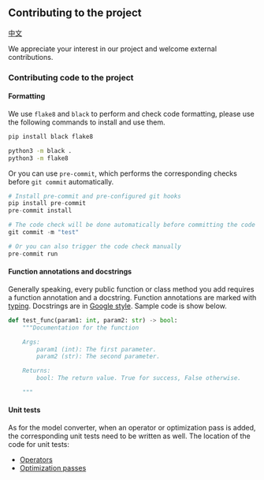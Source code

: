 ## Contributing to the project
[中文](CONTRIBUTING_zh-CN.md)

We appreciate your interest in our project and welcome external contributions.

### Contributing code to the project

#### Formatting

We use `flake8` and `black` to perform and check code formatting, please use the following commands to install and use them.
```bash
pip install black flake8

python3 -m black .
python3 -m flake8
```

Or you can use `pre-commit`, which performs the corresponding checks before `git commit` automatically.
```py
# Install pre-commit and pre-configured git hooks
pip install pre-commit
pre-commit install

# The code check will be done automatically before committing the code
git commit -m "test"

# Or you can also trigger the code check manually
pre-commit run
```

#### Function annotations and docstrings

Generally speaking, every public function or class method you add requires a function annotation and a docstring. Function annotations are marked with [typing](https://docs.python.org/3/library/typing.html). Docstrings are in [Google style](https://sphinxcontrib-napoleon.readthedocs.io/en/latest/example_google.html). Sample code is show below.
```py
def test_func(param1: int, param2: str) -> bool:
    """Documentation for the function

    Args:
        param1 (int): The first parameter.
        param2 (str): The second parameter.

    Returns:
        bool: The return value. True for success, False otherwise.

    """
```

#### Unit tests

As for the model converter, when an operator or optimization pass is added, the corresponding unit tests need to be written as well.
The location of the code for unit tests:
- [Operators](../tests/converter_op_test.py)
- [Optimization passes](../tests/converter_op_test.py)
